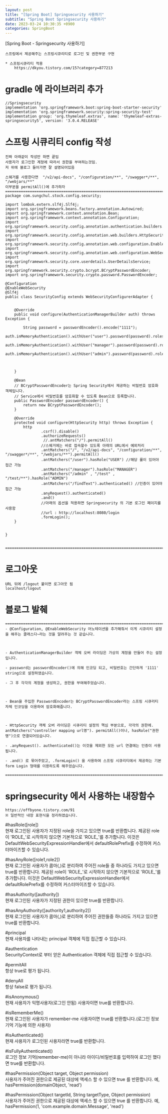 ```yaml
---
layout: post
title: "[Spring Boot] Springsecurity 사용하기"
subtitle: "Spring Boot Springsecurity 사용하기"
date: 2023-03-24 10:30:35 +0900
categories: SpringBoot
---
```

[Spring Boot  - Springsecurity 사용하기]
	
	스프링에서 제공해주는 스프링시큐리티로 로그인 및 권한부분 구현
	
	* 스프링시큐리티 적용
		https://dkyou.tistory.com/15?category=877213

		


# gradle 에 라이브러리 추가

    //Springsecurity
    implementation 'org.springframework.boot:spring-boot-starter-security'
    implementation 'org.springframework.security:spring-security-test'
    implementation group: 'org.thymeleaf.extras', name: 'thymeleaf-extras-springsecurity5', version: '3.0.4.RELEASE'



# 스프링 시큐리티 config 작성

	진짜 아래같이 작성만 하면 끝임
	사용자가 로그인한 계정에 따라서 권한을 부여하는것임.
	저 위에 블로그 들어가면 잘 설명되어있음

	스웨거를 사용한다면  "/v2/api-docs", "/configuration/**", "/swagger*/**", "/webjars/**" 
	이부분을 permitAll()에 추가하자
	=================================================================================================================
	package com.sungchul.stock.config.security;

	import lombok.extern.slf4j.Slf4j;
	import org.springframework.beans.factory.annotation.Autowired;
	import org.springframework.context.annotation.Bean;
	import org.springframework.context.annotation.Configuration;
	import org.springframework.security.config.annotation.authentication.builders.AuthenticationManagerBuilder;
	import org.springframework.security.config.annotation.web.builders.HttpSecurity;
	import org.springframework.security.config.annotation.web.configuration.EnableWebSecurity;
	import org.springframework.security.config.annotation.web.configuration.WebSecurityConfigurerAdapter;
	import org.springframework.security.core.userdetails.UserDetailsService;
	import org.springframework.security.crypto.bcrypt.BCryptPasswordEncoder;
	import org.springframework.security.crypto.password.PasswordEncoder;

	@Configuration
	@EnableWebSecurity
	@Slf4j
	public class SecurityConfig extends WebSecurityConfigurerAdapter {


		@Override
		public void configure(AuthenticationManagerBuilder auth) throws Exception {

	        String password = passwordEncoder().encode("1111");
	        auth.inMemoryAuthentication().withUser("user").password(password).roles("USER");
	        auth.inMemoryAuthentication().withUser("manager").password(password).roles("MANAGER");
	        auth.inMemoryAuthentication().withUser("admin").password(password).roles("ADMIN");

			

		}

		@Bean
		// BCryptPasswordEncoder는 Spring Security에서 제공하는 비밀번호 암호화 객체입니다.
		// Service에서 비밀번호를 암호화할 수 있도록 Bean으로 등록합니다.
		public PasswordEncoder passwordEncoder() {
			return new BCryptPasswordEncoder();
		}

		@Override
		protected void configure(HttpSecurity http) throws Exception {
			http
					.csrf().disable()
					.authorizeRequests()
					 //.antMatchers("/").permitAll()
					//스웨거에는 바로 접속할수 있도록 아래의 URL에서 예외처리
					.antMatchers("/", "/v2/api-docs", "/configuration/**", "/swagger*/**", "/webjars/**").permitAll()
					.antMatchers("/user").hasRole("USER") //해당 룰이 있어야 접근 가능
					.antMatchers("/manager").hasRole("MANAGER")
					.antMatchers("/admin" , "/test" , "/test/**").hasRole("ADMIN")
					.antMatchers("/findText").authenticated() //인증이 있어야 접근 가능
					.anyRequest().authenticated()
					.and()
					//아래의 옵션을 적용하면 Springsecurity 의 기본 로그인 페이지를 사용함 
					//url : http://localhost:8080/login
					.formLogin();
		}


	}


	=================================================================================================================


# 로그아웃
	URL 뒤에 /logout 붙이면 로그아웃 됨
	localhost/logout


# 블로그 발췌
	=================================================================================================================
	- @Configuration, @EnableWebSecurity 어노테이션을 추가해줘서 이게 시큐리티 설정을 해주는 클래스다~라는 것을 알려주는 것 같습니다.

	 

	- AuthenticationManagerBuilder 객체 오버 라이딩은 가상의 계정을 만들어 주는 설정입니다.

	- password는 passwordEncoder()에 의해 인코딩 되고, 비밀번호는 간단하게 '1111' string으로 설정하였습니다.

	- 그 후 각각의 계정을 생성하고, 권한을 부여해주었습니다.

	 

	- Bean을 주입한 PasswordEncoder는 BCryptPasswordEncoder라는 스프링 시큐리티 자체 인코딩을 이용하여 암호화해줍니다.

	 

	- HttpSecurity 객체 오버 라이딩은 시큐리티 설정의 핵심 부분으로, 각각의 권한에. antMatchers("controller mapping url명"). permitAll()이나, hasRole("권한명")으로 연결되어있습니다.

	- .anyRequest(). authenticated()는 이것을 제외한 모든 url 연결에는 인증이 사용됩니다.

	- .and() 로 묶어주었고, .formLogin() 을 사용하여 스프링 시큐리티에서 제공하는 기본 form Login 형태를 이용하도록 해주었습니다.

	=================================================================================================================


# springsecurity 에서 사용하는 내장함수
	https://offbyone.tistory.com/91
	※ 일반적인 내장 표현식을 정리하였습니다.
	
#hasRole([role])				
	현재 로그인된 사용자가 지정된 role을 가지고 있으면 true를 반환합니다. 제공된 role이 'ROLE_'로 시작하지 않으면 기본적으로 'ROLE_'를 추가합니다. 이것은 DefaultWebSecurityExpressionHandler에서 defaultRolePrefix를 수정하여 커스터마이즈할 수 있습니다.

#hasAnyRole([role1,role2])	
	현재 로그인된 사용자가 콤마(,)로 분리하여 주어진 role들 중 하나라도 가지고 있으면 true를 반환합니다. 제공된 role이 'ROLE_'로 시작하지 않으면 기본적으로 'ROLE_'를 추가합니다. 이것은 DefaultWebSecurityExpressionHandler에서 defaultRolePrefix를 수정하여 커스터마이즈할 수 있습니다.

#hasAuthority([authority])	
	현재 로그인된 사용자가 지정된 권한이 있으면 true를 반환합니다.

#hasAnyAuthority([authority1,authority2])	
	현재 로그인된 사용자가 콤마(,)로 분리하여 주어진 권한들중 하나라도 가지고 있으면 true를 반환합니다.

#principal							
	현재 사용자를 나타내는 principal 객체에 직접 접근할 수 있습니다.

#authentication					
	SecurityContext로 부터 얻은 Authentication 객체에 직접 접근할 수 있습니다.

#permitAll					
	항상 true로 평가 됩니다.

#denyAll					
	항상 false로 평가 됩니다.

#isAnonymous()					
	현재 사용자가 익명사용자(로그인 안됨) 사용자이면 true를 반환합니다.

#isRememberMe()					
	현재 로그인된 사용자가 remember-me 사용자이면 true를 반환합니다.(로그인 정보 기억 기능에 의한 사용자)

#isAuthenticated()				
	현재 사용자가 로그인된 사용자라면 true를 반환합니다.

#isFullyAuthenticated()						
	로그인 정보 기억(remember-me)이 아니라 아이디/비밀번호를 입력하여 로그인 했다면 true를 반환합니다.

#hasPermission(Object target, Object permission)			
	사용자가 주어진 권한으로 제공된 대상에 액세스 할 수 있으면 true 를 반환합니다. 예, hasPermission(domainObject, 'read')

#hasPermission(Object targetId, String targetType, Object permission)		
	사용자가 주어진 권한으로 제공된 대상에 액세스 할 수 있으면 true 를 반환합니다. 예, hasPermission(1, 'com.example.domain.Message', 'read')
